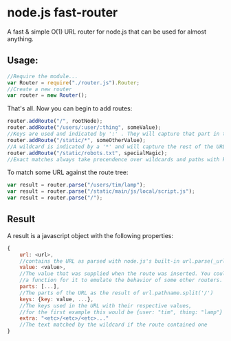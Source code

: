 node.js fast-router
===================

A fast & simple O(1) URL router for node.js that can be used for almost
anything.

Usage:
-----

```js
//Require the module...
var Router = require("./router.js").Router;
//Create a new router
var router = new Router();
```

That's all. Now you can begin to add routes:

```js
router.addRoute("/", rootNode);
router.addRoute("/users/:user/:thing", someValue); 
//Keys are used and indicated by ':' . They will capture that part in the URL.
router.addRoute("/static/*", someOtherValue); 
//A wildcard is indicated by a '*' and will capture the rest of the URL
router.addRoute("/static/robots.txt", specialMagic); 
//Exact matches always take precendence over wildcards and paths with keys
```

To match some URL against the route tree:

```js
var result = router.parse("/users/tim/lamp");
var result = router.parse("/static/main/js/local/script.js");
var result = router.parse("/");
```


Result
------

A result is a javascript object with the following properties:

```js
{
    url: <url>,
    //contains the URL as parsed with node.js's built-in url.parse(_url, true)
    value: <value>,
    //The value that was supplied when the route was inserted. You could use
    //a function for it to emulate the behavior of some other routers.
    parts: [...],
    //The parts of the URL as the result of url.pathname.split('/')
    keys: {key: value, ...},
    //The keys used in the URL with their respective values, 
    //for the first example this would be {user: "tim", thing: "lamp"}
    extra: "<etc>/<etc>/<etc>..."
    //The text matched by the wildcard if the route contained one
}
```
